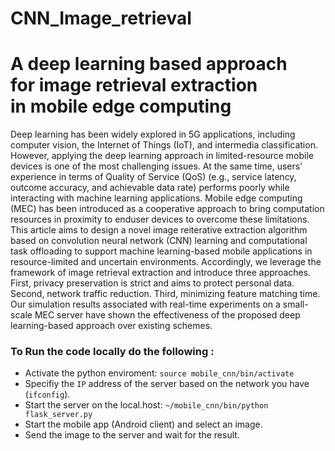 # CNN_Image_retrieval
# A deep learning based approach for image retrieval extraction in mobile edge computing


Deep learning has been widely explored in 5G applications, including computer vision, the Internet of Things (IoT), and intermedia classification. However, applying the deep learning approach in limited-resource mobile devices is one of the most challenging issues. At the same time, users’ experience in terms of Quality of Service (QoS) (e.g., service latency, outcome accuracy, and achievable data rate) performs poorly while interacting with machine learning applications. Mobile edge computing (MEC) has been introduced as a cooperative approach to bring computation resources in proximity to enduser devices to overcome these limitations. This article aims to design a novel image reiterative extraction algorithm based on convolution neural network (CNN) learning and computational task offloading to support machine learning-based mobile applications in resource-limited and uncertain environments. Accordingly, we leverage the framework of image retrieval extraction and introduce three approaches. First, privacy preservation is strict and aims to protect personal data. Second, network traffic reduction. Third, minimizing feature matching time. Our simulation results associated with real-time experiments on a small-scale MEC server have shown the effectiveness of the proposed deep learning-based approach over existing schemes. 

### To Run the code locally do the following :

* Activate the python enviroment:  `source mobile_cnn/bin/activate`
* Specifiy the `IP` address of the server based on the network you have (`ifconfig`). 
* Start the server on the local.host: `~/mobile_cnn/bin/python flask_server.py`
* Start the mobile app (Android client) and select an image.
* Send the image to the server and wait for the result. 
